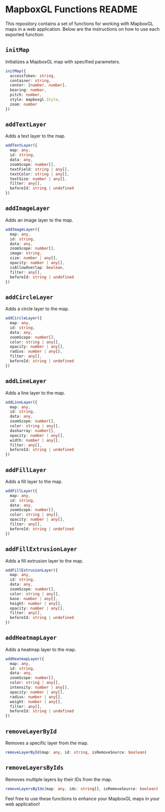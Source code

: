# MapboxGL Functions README

This repository contains a set of functions for working with MapboxGL maps in a web application. Below are the instructions on how to use each exported function:

## `initMap`

Initializes a MapboxGL map with specified parameters.

```ts
initMap({
  accessToken: string,
  container: string,
  center: [number, number],
  bearing: number,
  pitch: number,
  style: mapboxgl.Style,
  zoom: number
})
```

## `addTextLayer`

Adds a text layer to the map.

```ts
addTextLayer({
  map: any,
  id: string,
  data: any,
  zoomScope: number[],
  textField: string | any[],
  textColor: string | any[],
  textSize: number | any[],
  filter: any[],
  beforeId: string | undefined
})
```

## `addImageLayer`

Adds an image layer to the map.

```ts
addImageLayer({
  map: any,
  id: string,
  data: any,
  zoomScope: number[],
  image: string,
  size: number | any[],
  opacity: number | any[],
  isAllowOverlap: boolean,
  filter: any[],
  beforeId: string | undefined
})
```

## `addCircleLayer`

Adds a circle layer to the map.

```ts
addCircleLayer({
  map: any,
  id: string,
  data: any,
  zoomScope: number[],
  color: string | any[],
  opacity: number | any[],
  radius: number | any[],
  filter: any[],
  beforeId: string | undefined
})
```

## `addLineLayer`

Adds a line layer to the map.

```ts
addLineLayer({
  map: any,
  id: string,
  data: any,
  zoomScope: number[],
  color: string | any[],
  dasharray: number[],
  opacity: number | any[],
  width: number | any[],
  filter: any[],
  beforeId: string | undefined
})
```

## `addFillLayer`

Adds a fill layer to the map.

```ts
addFillLayer({
  map: any,
  id: string,
  data: any,
  zoomScope: number[],
  color: string | any[],
  opacity: number | any[],
  filter: any[],
  beforeId: string | undefined
})
```

## `addFillExtrusionLayer`

Adds a fill extrusion layer to the map.

```ts
addFillExtrusionLayer({
  map: any,
  id: string,
  data: any,
  zoomScope: number[],
  color: string | any[],
  base: number | any[],
  height: number | any[],
  opacity: number | any[],
  filter: any[],
  beforeId: string | undefined
})
```

## `addHeatmapLayer`

Adds a heatmap layer to the map.

```ts
addHeatmapLayer({
  map: any,
  id: string,
  data: any,
  zoomScope: number[],
  color: string | any[],
  intensity: number | any[],
  opacity: number | any[],
  radius: number | any[],
  weight: number | any[],
  filter: any[],
  beforeId: string | undefined
})
```

## `removeLayerById`

Removes a specific layer from the map.

```ts
removeLayerById(map: any, id: string, isRemoveSource: boolean)
```

## `removeLayersByIds`

Removes multiple layers by their IDs from the map.

```ts
removeLayersByIds(map: any, ids: string[], isRemoveSource: boolean)
```

Feel free to use these functions to enhance your MapboxGL maps in your web application!
